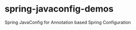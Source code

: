 spring-javaconfig-demos
=======================

Spring JavaConfig for Annotation based Spring Configuration